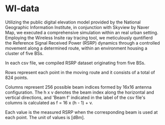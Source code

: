 # WI-data
Utilizing the public digital elevation model provided by the National Geographic Information Institute, in conjunction with Skyview by Naver Map, we executed a comprehensive simulation within an real urban setting.
Employing the Wireless Insite ray tracing tool, we meticulously quntifierd the Reference Signal Received Power (RSRP) dynamics through a controlled movement along a determined route, within an environment housing a cluster of five BSs.

In each csv file, we compiled RSRP dataset originating from five BSs.

Rows represent each point in the moving route and it consists of a total of 824 points.

Columns represent 256 possible beam indices formed by 16x16 antenna configuration. 
The h x v denotes the beam index along the horizontal and vertical directions, and 'Beam f' indicated in the label of the csv file's columns is calculated as f = 16 x (h - 1) + v.

Each value is the measured RSRP when the corresponding beam is used at each point. The unit of values is [dBm].
